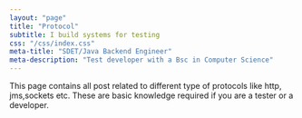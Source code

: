 ```yaml
---
layout: "page"
title: "Protocol"
subtitle: I build systems for testing
css: "/css/index.css"
meta-title: "SDET/Java Backend Engineer"
meta-description: "Test developer with a Bsc in Computer Science"
---
```

This page contains all post related to different type of protocols like http, jms,sockets etc. These are basic knowledge required if you are a tester or a developer. 